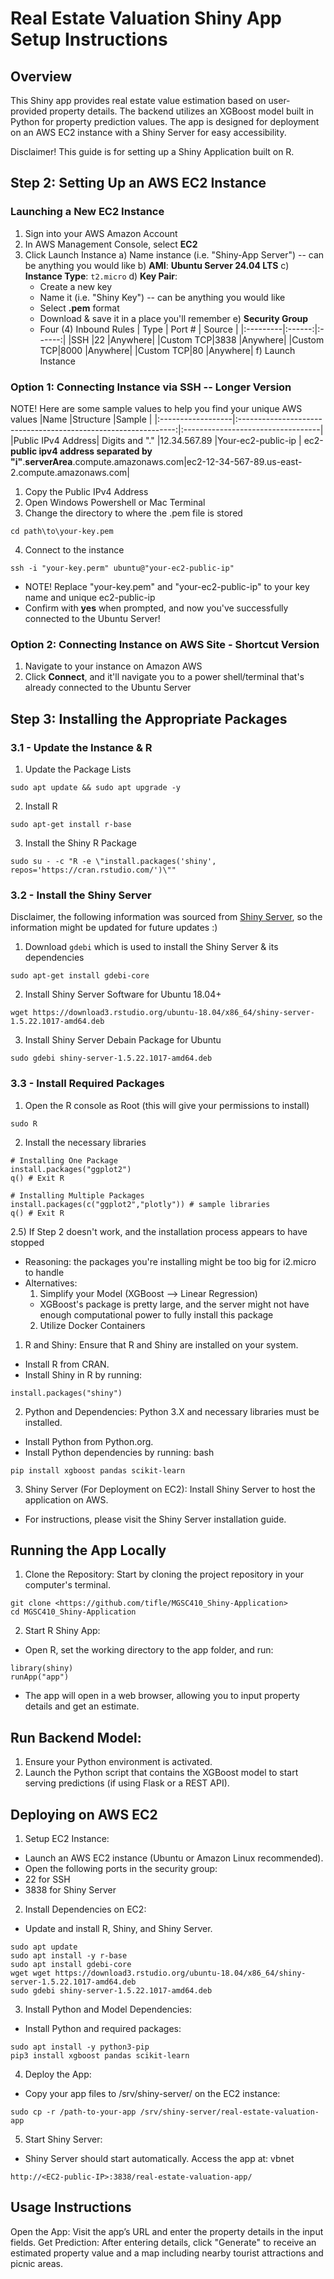 # Real Estate Valuation Shiny App Setup Instructions
## Overview
This Shiny app provides real estate value estimation based on user-provided property details. 
The backend utilizes an XGBoost model built in Python for property prediction values. 
The app is designed for deployment on an AWS EC2 instance with a Shiny Server for easy accessibility.

Disclaimer! This guide is for setting up a Shiny Application built on R.

## Step 2: Setting Up an AWS EC2 Instance
### Launching a New EC2 Instance
1) Sign into your AWS Amazon Account
2) In AWS Management Console, select **EC2**
3) Click Launch Instance
  a) Name instance (i.e. "Shiny-App Server") -- can be anything you would like
  b) **AMI**: **Ubuntu Server 24.04 LTS** 
  c) **Instance Type**: `t2.micro`
  d) **Key Pair**:
    * Create a new key
    * Name it (i.e. "Shiny Key") -- can be anything you would like
    * Select **.pem** format
    * Download & save it in a place you'll remember
  e) **Security Group**
    * Four (4) Inbound Rules
      |  Type    | Port # | Source |
      |:---------|:------:|:------:|
      |SSH       |22      |Anywhere|
      |Custom TCP|3838    |Anywhere|
      |Custom TCP|8000    |Anywhere|
      |Custom TCP|80      |Anywhere|
   f) Launch Instance

### Option 1: Connecting Instance via SSH -- Longer Version
NOTE! Here are some sample values to help you find your unique AWS values
|Name               |Structure                                                       |Sample                             |
|:------------------|:--------------------------------------------------------------:|:----------------------------------|
|Public IPv4 Address| Digits and "." |12.34.567.89
|Your-ec2-public-ip | ec2-**public ipv4 address separated by "i"**.**serverArea**.compute.amazonaws.com|ec2-12-34-567-89.us-east-2.compute.amazonaws.com|
1) Copy the Public IPv4 Address
2) Open Windows Powershell or Mac Terminal
3) Change the directory to where the .pem file is stored
```
cd path\to\your-key.pem
```
4) Connect to the instance
```
ssh -i "your-key.perm" ubuntu@"your-ec2-public-ip"
```
* NOTE! Replace "your-key.pem" and "your-ec2-public-ip" to your key name and unique ec2-public-ip
* Confirm with **yes** when prompted, and now you've successfully connected to the Ubuntu Server!
  
### Option 2: Connecting Instance on AWS Site - Shortcut Version
1) Navigate to your instance on Amazon AWS
2) Click **Connect**, and it'll navigate you to a power shell/terminal that's already connected to the Ubuntu Server

## Step 3: Installing the Appropriate Packages
### 3.1 - Update the Instance & R
1) Update the Package Lists
  ```
sudo apt update && sudo apt upgrade -y
```
2) Install R
```
sudo apt-get install r-base
```
3) Install the Shiny R Package
```
sudo su - -c "R -e \"install.packages('shiny', repos='https://cran.rstudio.com/')\""
```
### 3.2 - Install the Shiny Server
Disclaimer, the following information was sourced from [Shiny Server](https://posit.co/download/shiny-server/), so the information might be updated for future updates :)

1) Download `gdebi` which is used to install the Shiny Server & its dependencies
```
sudo apt-get install gdebi-core
```
2)  Install Shiny Server Software for Ubuntu 18.04+
```
wget https://download3.rstudio.org/ubuntu-18.04/x86_64/shiny-server-1.5.22.1017-amd64.deb
```
3)  Install Shiny Server Debain Package for Ubuntu
```
sudo gdebi shiny-server-1.5.22.1017-amd64.deb
```

### 3.3 - Install Required Packages
1) Open the R console as Root (this will give your permissions to install)
```
sudo R
```
2) Install the necessary libraries
```
# Installing One Package
install.packages("ggplot2")
q() # Exit R
```
```
# Installing Multiple Packages
install.packages(c("ggplot2","plotly")) # sample libraries
q() # Exit R
```
2.5) If Step 2 doesn't work, and the installation process appears to have stopped
  * Reasoning: the packages you're installing might be too big for i2.micro to handle
  * Alternatives:
    1) Simplify your Model (XGBoost --> Linear Regression)
    * XGBoost's package is pretty large, and the server might not have enough computational
      power to fully install this package
    2) Utilize Docker Containers

1) R and Shiny: Ensure that R and Shiny are installed on your system.
* Install R from CRAN.
* Install Shiny in R by running:

```
install.packages("shiny")
```
2) Python and Dependencies: Python 3.X and necessary libraries must be installed.

* Install Python from Python.org.
* Install Python dependencies by running:
bash
```
pip install xgboost pandas scikit-learn
```
3) Shiny Server (For Deployment on EC2): Install Shiny Server to host the application on AWS.
* For instructions, please visit the Shiny Server installation guide.
  
## Running the App Locally
1) Clone the Repository: Start by cloning the project repository in your computer's terminal.
```
git clone <https://github.com/tifle/MGSC410_Shiny-Application>
cd MGSC410_Shiny-Application
```
2) Start R Shiny App:
* Open R, set the working directory to the app folder, and run:
```
library(shiny)
runApp("app")
```
* The app will open in a web browser, allowing you to input property details and get an estimate.

## Run Backend Model:
1) Ensure your Python environment is activated.
2) Launch the Python script that contains the XGBoost model to start serving predictions (if using Flask or a REST API).

## Deploying on AWS EC2
1) Setup EC2 Instance:
*  Launch an AWS EC2 instance (Ubuntu or Amazon Linux recommended).
*  Open the following ports in the security group:
  * 22 for SSH
  * 3838 for Shiny Server
  
2)  Install Dependencies on EC2:
*  Update and install R, Shiny, and Shiny Server.
```
sudo apt update
sudo apt install -y r-base
sudo apt install gdebi-core
wget wget https://download3.rstudio.org/ubuntu-18.04/x86_64/shiny-server-1.5.22.1017-amd64.deb
sudo gdebi shiny-server-1.5.22.1017-amd64.deb
```
3) Install Python and Model Dependencies:

* Install Python and required packages:
```
sudo apt install -y python3-pip
pip3 install xgboost pandas scikit-learn
```
4) Deploy the App:
* Copy your app files to /srv/shiny-server/ on the EC2 instance:
```
sudo cp -r /path-to-your-app /srv/shiny-server/real-estate-valuation-app
```
5) Start Shiny Server:
* Shiny Server should start automatically. Access the app at:
vbnet
```
http://<EC2-public-IP>:3838/real-estate-valuation-app/
```
## Usage Instructions
Open the App: Visit the app’s URL and enter the property details in the input fields.
Get Prediction: After entering details, click "Generate" to receive an estimated property value and a map including nearby tourist attractions and picnic areas.
